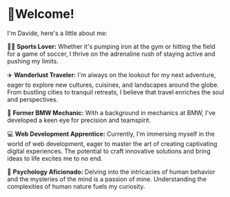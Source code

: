 # 👋Welcome!


I'm Davide, here's a little about me:

🏋️‍♂️ **Sports Lover:** Whether it's pumping iron at the gym or hitting the field for a game of soccer, I thrive on the adrenaline rush of staying active and pushing my limits.

✈️ **Wanderlust Traveler:** I'm always on the lookout for my next adventure, eager to explore new cultures, cuisines, and landscapes around the globe. From bustling cities to tranquil retreats, I believe that travel enriches the soul and perspectives.

🔧 **Former BMW Mechanic:** With a background in mechanics at BMW, I've developed a keen eye for precision and teamspirit.

💻 **Web Development Apprentice:** Currently, I'm immersing myself in the world of web development, eager to master the art of creating captivating digital experiences. The potential to craft innovative solutions and bring ideas to life excites me to no end.

🧠 **Psychology Aficionado:** Delving into the intricacies of human behavior and the mysteries of the mind is a passion of mine. Understanding the complexities of human nature fuels my curiosity.
